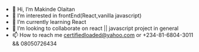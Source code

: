 - 👋 Hi, I’m Makinde Olaitan
- 👀 I’m interested in frontEnd(React,vanilla javascript)
- 🌱 I’m currently learning React
- 💞️ I’m looking to collaborate on react || javascript project in general
- 📫 How to reach me certifiedloaded@yahoo.com or +234-81-6804-3011 && 08050726434 
